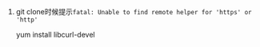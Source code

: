 
1. git clone时候提示`fatal: Unable to find remote helper for 'https' or 'http'`
 
     yum install libcurl-devel

